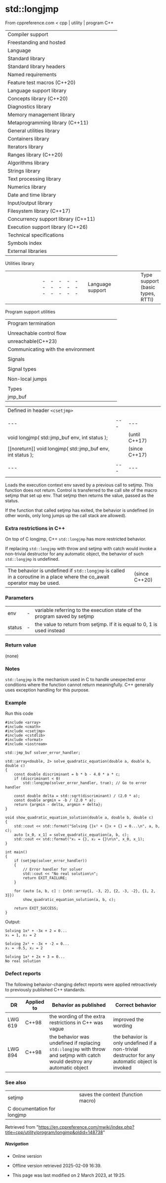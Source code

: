 # std::longjmp

From cppreference.com
< cpp‎ | utility‎ | program
C++

|  |  |  |  |  |
| --- | --- | --- | --- | --- |
| Compiler support | | | | |
| Freestanding and hosted | | | | |
| Language | | | | |
| Standard library | | | | |
| Standard library headers | | | | |
| Named requirements | | | | |
| Feature test macros (C++20) | | | | |
| Language support library | | | | |
| Concepts library (C++20) | | | | |
| Diagnostics library | | | | |
| Memory management library | | | | |
| Metaprogramming library (C++11) | | | | |
| General utilities library | | | | |
| Containers library | | | | |
| Iterators library | | | | |
| Ranges library (C++20) | | | | |
| Algorithms library | | | | |
| Strings library | | | | |
| Text processing library | | | | |
| Numerics library | | | | |
| Date and time library | | | | |
| Input/output library | | | | |
| Filesystem library (C++17) | | | | |
| Concurrency support library (C++11) | | | | |
| Execution support library (C++26) | | | | |
| Technical specifications | | | | |
| Symbols index | | | | |
| External libraries | | | | |

Utilities library

|  |  |  |  |  |  |  |  |  |  |  |  |  |  |  |  |  |  |  |  |  |  |  |  |  |  |  |  |  |  |  |  |  |  |  |  |  |  |  |  |  |  |  |  |  |  |  |  |  |  |  |  |  |  |  |  |  |  |  |  |  |  |  |  |  |  |  |  |  |  |  |  |  |  |  |  |  |  |  |  |  |  |  |  |  |  |  |  |  |  |  |  |  |  |  |  |  |  |  |  |  |  |  |  |  |  |  |  |  |  |  |  |  |  |  |  |  |  |  |  |  |  |  |  |  |  |  |  |  |  |  |  |  |  |  |  |  |  |  |  |  |  |  |  |  |  |  |  |  |  |  |  |  |  |  |  |  |  |  |  |  |  |  |  |  |  |  |  |  |  |  |  |  |  |  |  |  |  |  |  |  |  |  |  |  |  |  |  |  |  |  |  |  |  |  |  |  |  |  |  |  |  |  |  |  |  |  |  |  |  |  |  |  |  |  |  |  |  |  |  |  |  |  |  |  |  |  |  |  |  |  |  |  |  |  |  |  |  |  |  |  |  |  |  |  |  |  |  |  |  |  |  |  |  |  |  |  |  |  |  |  |  |  |  |  |  |  |  |  |  |  |  |  |  |  |  |  |  |  |  |  |  |  |  |  |  |  |  |  |  |  |  |  |  |  |  |  |  |  |  |  |  |  |  |  |  |  |  |  |  |  |  |  |  |  |  |  |  |  |  |  |  |  |  |  |  |  |  |  |  |  |  |  |  |  |
| --- | --- | --- | --- | --- | --- | --- | --- | --- | --- | --- | --- | --- | --- | --- | --- | --- | --- | --- | --- | --- | --- | --- | --- | --- | --- | --- | --- | --- | --- | --- | --- | --- | --- | --- | --- | --- | --- | --- | --- | --- | --- | --- | --- | --- | --- | --- | --- | --- | --- | --- | --- | --- | --- | --- | --- | --- | --- | --- | --- | --- | --- | --- | --- | --- | --- | --- | --- | --- | --- | --- | --- | --- | --- | --- | --- | --- | --- | --- | --- | --- | --- | --- | --- | --- | --- | --- | --- | --- | --- | --- | --- | --- | --- | --- | --- | --- | --- | --- | --- | --- | --- | --- | --- | --- | --- | --- | --- | --- | --- | --- | --- | --- | --- | --- | --- | --- | --- | --- | --- | --- | --- | --- | --- | --- | --- | --- | --- | --- | --- | --- | --- | --- | --- | --- | --- | --- | --- | --- | --- | --- | --- | --- | --- | --- | --- | --- | --- | --- | --- | --- | --- | --- | --- | --- | --- | --- | --- | --- | --- | --- | --- | --- | --- | --- | --- | --- | --- | --- | --- | --- | --- | --- | --- | --- | --- | --- | --- | --- | --- | --- | --- | --- | --- | --- | --- | --- | --- | --- | --- | --- | --- | --- | --- | --- | --- | --- | --- | --- | --- | --- | --- | --- | --- | --- | --- | --- | --- | --- | --- | --- | --- | --- | --- | --- | --- | --- | --- | --- | --- | --- | --- | --- | --- | --- | --- | --- | --- | --- | --- | --- | --- | --- | --- | --- | --- | --- | --- | --- | --- | --- | --- | --- | --- | --- | --- | --- | --- | --- | --- | --- | --- | --- | --- | --- | --- | --- | --- | --- | --- | --- | --- | --- | --- | --- | --- | --- | --- | --- | --- | --- | --- | --- | --- | --- | --- | --- | --- | --- | --- | --- | --- | --- | --- | --- | --- | --- | --- | --- | --- | --- | --- | --- | --- | --- | --- | --- | --- | --- | --- | --- | --- | --- | --- | --- | --- | --- | --- | --- | --- | --- | --- | --- | --- | --- | --- | --- | --- | --- | --- | --- | --- | --- | --- | --- | --- | --- | --- | --- | --- | --- | --- | --- | --- | --- |
| |  |  |  |  |  | | --- | --- | --- | --- | --- | | Language support | | | | | | Type support (basic types, RTTI) | | | | | | Library feature-test macros (C++20) | | | | | | Program utilities | | | | | | Coroutine support (C++20) | | | | | | Variadic functions | | | | | | is_constant_evaluated(C++20) | | | | | | is_within_lifetime(C++26) | | | | | | initializer_list(C++11) | | | | | | source_location(C++20) | | | | | | Three-way comparison | | | | | | three_way_comparablethree_way_comparable_with(C++20)(C++20) | | | | | | strong_ordering(C++20) | | | | | | weak_ordering(C++20) | | | | | | partial_ordering(C++20) | | | | | | common_comparison_category(C++20) | | | | | | compare_three_way_result(C++20) | | | | | | compare_three_way(C++20) | | | | | | strong_order(C++20) | | | | | | weak_order(C++20) | | | | | | partial_order(C++20) | | | | | | compare_strong_order_fallback(C++20) | | | | | | compare_weak_order_fallback(C++20) | | | | | | compare_partial_order_fallback(C++20) | | | | | | |  |  |  |  |  |  |  |  |  |  |  |  | | --- | --- | --- | --- | --- | --- | --- | --- | --- | --- | --- | --- | | |  |  |  |  |  | | --- | --- | --- | --- | --- | | is_eqis_ltis_lteq(C++20)(C++20)(C++20) | | | | | | |  |  |  |  |  | | --- | --- | --- | --- | --- | | is_neqis_gtis_gteq(C++20)(C++20)(C++20) | | | | | | | |  | | | | | | |  |  |  |  |  | | --- | --- | --- | --- | --- | | General utilities | | | | | | |  |  |  |  |  | | --- | --- | --- | --- | --- | | Function objects | | | | | | Bit manipulation (C++20) | | | | | | bitset | | | | | | hash(C++11) | | | | | | | Relational operators (deprecated in C++20) | | | | | | |  |  |  |  |  |  |  |  |  |  |  |  | | --- | --- | --- | --- | --- | --- | --- | --- | --- | --- | --- | --- | | |  |  |  |  |  | | --- | --- | --- | --- | --- | | rel_ops::operator!=rel_ops::operator> | | | | | | |  |  |  |  |  | | --- | --- | --- | --- | --- | | rel_ops::operator<=rel_ops::operator>= | | | | | | | Integer comparison functions | | | | | | |  |  |  |  |  | | --- | --- | --- | --- | --- | | cmp_equalcmp_lesscmp_less_than(C++20)(C++20)(C++20) | | | | | | |  |  |  |  |  | | --- | --- | --- | --- | --- | | cmp_not_equalcmp_greatercmp_greater_than(C++20)(C++20)(C++20) | | | | | | | in_range(C++20) | | | | | | Swap and type operations | | | | | | |  |  |  |  |  | | --- | --- | --- | --- | --- | | swap | | | | | | ranges::swap(C++20) | | | | | | exchange(C++14) | | | | | | declval(C++11) | | | | | | to_underlying(C++23) | | | | | | |  |  |  |  |  | | --- | --- | --- | --- | --- | | forward(C++11) | | | | | | forward_like(C++23) | | | | | | move(C++11) | | | | | | move_if_noexcept(C++11) | | | | | | as_const(C++17) | | | | | | | Common vocabulary types | | | | | | |  |  |  |  |  | | --- | --- | --- | --- | --- | | pair | | | | | | tuple(C++11) | | | | | | optional(C++17) | | | | | | any(C++17) | | | | | | variant(C++17) | | | | | | |  |  |  |  |  | | --- | --- | --- | --- | --- | | tuple_size(C++11) | | | | | | tuple_element(C++11) | | | | | | apply(C++17) | | | | | | make_from_tuple(C++17) | | | | | | expected(C++23) | | | | | | |  | | | | | |  | | | | | |  | | | | | | |

Program support utilities

|  |  |  |  |  |
| --- | --- | --- | --- | --- |
| Program termination | | | | |
| |  |  |  |  |  | | --- | --- | --- | --- | --- | | abort | | | | | | exit | | | | | | quick_exit(C++11) | | | | | | _Exit(C++11) | | | | | | |  |  |  |  |  | | --- | --- | --- | --- | --- | | atexit | | | | | | at_quick_exit(C++11) | | | | | | EXIT_SUCCESSEXIT_FAILURE | | | | | |
| Unreachable control flow | | | | |
| unreachable(C++23) | | | | |
| Communicating with the environment | | | | |
| |  |  |  |  |  | | --- | --- | --- | --- | --- | | system | | | | | | |  |  |  |  |  | | --- | --- | --- | --- | --- | | getenv | | | | | |
| Signals | | | | |
| |  |  |  |  |  | | --- | --- | --- | --- | --- | | signal | | | | | | raise | | | | | | sig_atomic_t | | | | | | |  |  |  |  |  | | --- | --- | --- | --- | --- | | SIG_DFLSIG_IGN | | | | | | SIG_ERR | | | | | |
| Signal types | | | | |
| |  |  |  |  |  | | --- | --- | --- | --- | --- | | SIGABRTSIGFPESIGILL | | | | | | |  |  |  |  |  | | --- | --- | --- | --- | --- | | SIGINTSIGSEGVSIGTERM | | | | | |
| Non-local jumps | | | | |
| |  |  |  |  |  | | --- | --- | --- | --- | --- | | setjmp | | | | | | |  |  |  |  |  | | --- | --- | --- | --- | --- | | ****longjmp**** | | | | | |
| Types | | | | |
| jmp_buf | | | | |

|  |  |  |
| --- | --- | --- |
| Defined in header `<csetjmp>` |  |  |
|  |  |  |
| --- | --- | --- |
| void longjmp( std::jmp_buf env, int status ); |  | (until C++17) |
| [[noreturn]] void longjmp( std::jmp_buf env, int status ); |  | (since C++17) |
|  |  |  |
| --- | --- | --- |
|  |  |  |

Loads the execution context env saved by a previous call to setjmp. This function does not return. Control is transferred to the call site of the macro setjmp that set up env. That setjmp then returns the value, passed as the status.

If the function that called setjmp has exited, the behavior is undefined (in other words, only long jumps up the call stack are allowed).

### Extra restrictions in C++

On top of C longjmp, C++ `std::longjmp` has more restricted behavior.

If replacing `std::longjmp` with throw and setjmp with catch would invoke a non-trivial destructor for any automatic object, the behavior of such `std::longjmp` is undefined.

|  |  |
| --- | --- |
| The behavior is undefined if `std::longjmp` is called in a coroutine in a place where the co_await operator may be used. | (since C++20) |

### Parameters

|  |  |  |
| --- | --- | --- |
| env | - | variable referring to the execution state of the program saved by setjmp |
| status | - | the value to return from setjmp. If it is equal to ​0​, 1 is used instead |

### Return value

(none)

### Notes

`std::longjmp` is the mechanism used in C to handle unexpected error conditions where the function cannot return meaningfully. C++ generally uses exception handling for this purpose.

### Example

Run this code

```
#include <array>
#include <cmath>
#include <csetjmp>
#include <cstdlib>
#include <format>
#include <iostream>
 
std::jmp_buf solver_error_handler;
 
std::array<double, 2> solve_quadratic_equation(double a, double b, double c)
{
    const double discriminant = b * b - 4.0 * a * c;
    if (discriminant < 0)
        std::longjmp(solver_error_handler, true); // Go to error handler
 
    const double delta = std::sqrt(discriminant) / (2.0 * a);
    const double argmin = -b / (2.0 * a);
    return {argmin - delta, argmin + delta};
}
 
void show_quadratic_equation_solution(double a, double b, double c)
{
    std::cout << std::format("Solving {}x² + {}x + {} = 0...\n", a, b, c);
    auto [x_0, x_1] = solve_quadratic_equation(a, b, c);
    std::cout << std::format("x₁ = {}, x₂ = {}\n\n", x_0, x_1);
}
 
int main()
{
    if (setjmp(solver_error_handler))
    {
        // Error handler for solver
        std::cout << "No real solution\n";
        return EXIT_FAILURE;
    }
 
    for (auto [a, b, c] : {std::array{1, -3, 2}, {2, -3, -2}, {1, 2, 3}})
        show_quadratic_equation_solution(a, b, c);
 
    return EXIT_SUCCESS;
}

```

Output:

```
Solving 1x² + -3x + 2 = 0...
x₁ = 1, x₂ = 2
 
Solving 2x² + -3x + -2 = 0...
x₁ = -0.5, x₂ = 2
 
Solving 1x² + 2x + 3 = 0...
No real solution

```

### Defect reports

The following behavior-changing defect reports were applied retroactively to previously published C++ standards.

| DR | Applied to | Behavior as published | Correct behavior |
| --- | --- | --- | --- |
| LWG 619 | C++98 | the wording of the extra restrictions in C++ was vague | improved the wording |
| LWG 894 | C++98 | the behavior was undefined if replacing `std::longjmp` with throw and setjmp with catch would destroy any automatic object | the behavior is only undefined if a non-trivial destructor for any automatic object is invoked |

### See also

|  |  |
| --- | --- |
| setjmp | saves the context   (function macro) |
| C documentation for longjmp | |

Retrieved from "<https://en.cppreference.com/mwiki/index.php?title=cpp/utility/program/longjmp&oldid=148738>"

##### Navigation

- Online version
- Offline version retrieved 2025-02-09 16:39.

- This page was last modified on 2 March 2023, at 19:25.